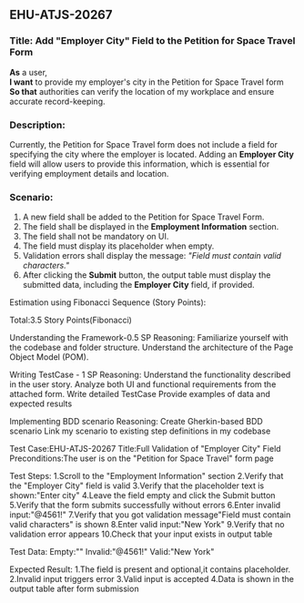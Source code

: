 ## EHU-ATJS-20267

### Title: Add "Employer City" Field to the Petition for Space Travel Form

**As** a user,  
**I want** to provide my employer's city in the Petition for Space Travel form  
**So that** authorities can verify the location of my workplace and ensure accurate record-keeping.

### Description:
Currently, the Petition for Space Travel form does not include a field for specifying the city where the employer is located. Adding an **Employer City** field will allow users to provide this information, which is essential for verifying employment details and location.

### Scenario:
1. A new field shall be added to the Petition for Space Travel Form.
2. The field shall be displayed in the **Employment Information** section.
3. The field shall not be mandatory on UI.
4. The field must display its placeholder when empty.
5. Validation errors shall display the message: *"Field must contain valid characters."*
6. After clicking the **Submit** button, the output table must display the submitted data, including the **Employer City** field, if provided.

Estimation using Fibonacci Sequence (Story Points):

Total:3.5 Story Points(Fibonacci)

Understanding the Framework-0.5 SP
Reasoning:
Familiarize yourself with the codebase and folder structure.
Understand the architecture of the Page Object Model (POM).

Writing TestCase - 1 SP
Reasoning:
Understand the functionality described in the user story.
Analyze both UI and functional requirements from the attached form.
Write detailed TestCase
Provide examples of data and expected results

Implementing BDD scenario 
Reasoning:
Create Gherkin-based BDD scenario
Link my scenario to existing step definitions in my codebase

Test Case:EHU-ATJS-20267
Title:Full Validation of "Employer City" Field
Preconditions:The user is on the "Petition for Space Travel" form page

Test Steps:
1.Scroll to the "Employment Information" section
2.Verify that the "Employer City" field is valid
3.Verify that the placeholder text is shown:"Enter city"
4.Leave the field empty and click the Submit button
5.Verify that the form submits successfully without errors
6.Enter invalid input:"@4561!"
7.Verify that you got validation message"Field must contain valid characters" is shown
8.Enter valid input:"New York"
9.Verify that no validation error appears
10.Check that your input exists in output table

Test Data:
Empty:""
Invalid:"@4561!"
Valid:"New York"

Expected Result:
1.The field is present and optional,it contains placeholder.
2.Invalid input triggers error
3.Valid input is accepted
4.Data is shown in the output table after form submission

